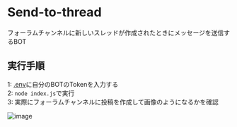 # Send-to-thread
フォーラムチャンネルに新しいスレッドが作成されたときにメッセージを送信するBOT

## 実行手順
1: [.env](https://github.com/VEDA00133912/Send-to-thread/blob/main/.env)に自分のBOTのTokenを入力する<br>
2: ```node index.js```で実行<br>
3: 実際にフォーラムチャンネルに投稿を作成して画像のようになるかを確認

![image](https://github.com/user-attachments/assets/0b8832d1-ec1f-40c6-a0bb-faed08a95770)
